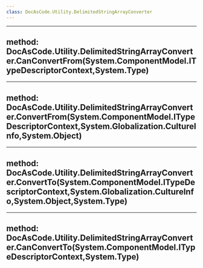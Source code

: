 ```yaml
---
class: DocAsCode.Utility.DelimitedStringArrayConverter
---
```


---
method: DocAsCode.Utility.DelimitedStringArrayConverter.CanConvertFrom(System.ComponentModel.ITypeDescriptorContext,System.Type)
---

---
method: DocAsCode.Utility.DelimitedStringArrayConverter.ConvertFrom(System.ComponentModel.ITypeDescriptorContext,System.Globalization.CultureInfo,System.Object)
---

---
method: DocAsCode.Utility.DelimitedStringArrayConverter.ConvertTo(System.ComponentModel.ITypeDescriptorContext,System.Globalization.CultureInfo,System.Object,System.Type)
---

---
method: DocAsCode.Utility.DelimitedStringArrayConverter.CanConvertTo(System.ComponentModel.ITypeDescriptorContext,System.Type)
---

